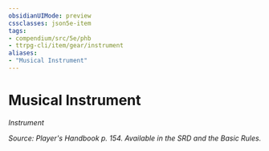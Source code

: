 ```yaml
---
obsidianUIMode: preview
cssclasses: json5e-item
tags:
- compendium/src/5e/phb
- ttrpg-cli/item/gear/instrument
aliases: 
- "Musical Instrument"
---
```

# Musical Instrument
*Instrument*  


*Source: Player's Handbook p. 154. Available in the SRD and the Basic Rules.*